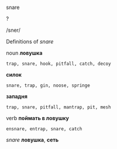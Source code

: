 snare

?

/sner/

Definitions of _snare_

noun
**ловушка**

    trap, snare, hook, pitfall, catch, decoy
**силок**

    snare, trap, gin, noose, springe
**западня**

    trap, snare, pitfall, mantrap, pit, mesh

verb
**поймать в ловушку**

    ensnare, entrap, snare, catch

_snare_
**ловушка**, **сеть**